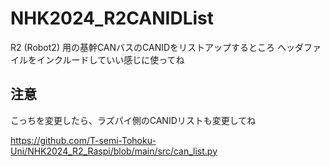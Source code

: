 # NHK2024_R2CANIDList
R2 (Robot2) 用の基幹CANバスのCANIDをリストアップするところ
ヘッダファイルをインクルードしていい感じに使ってね

## 注意
こっちを変更したら、ラズパイ側のCANIDリストも変更してね

https://github.com/T-semi-Tohoku-Uni/NHK2024_R2_Raspi/blob/main/src/can_list.py